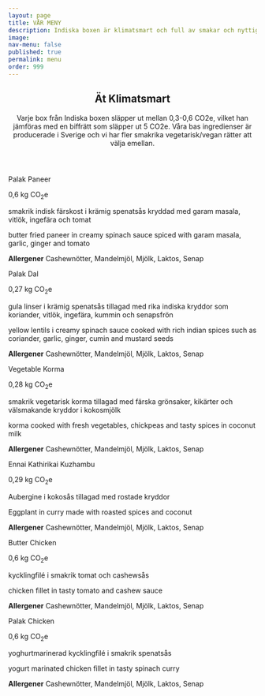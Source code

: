 ```yaml
---
layout: page
title: VÅR MENY
description: Indiska boxen är klimatsmart och full av smakar och nyttigheter
image: 
nav-menu: false
published: true
permalink: menu
order: 999
---
```


<div id="main">
  <section id="spicebanner" class="major">
    <div class="inner">
      <header class="major">
        <h2>Ät Klimatsmart</h2>
	<p>Varje box från Indiska boxen släpper ut mellan 0,3-0,6 CO2e, vilket han jämföras med en biffrätt som släpper ut 5 CO2e. Våra bas ingredienser är producerade i Sverige och vi har fler smakrika vegetarisk/vegan rätter att välja emellan.</p>
      </header>
      <section id="concept">
      <div class="field">
			  <label class="field first half" for="Palak Paneer">Palak Paneer</label>
			  <p class="field half"><i class="fas fa-fw fa-globe-americas"></i>0,6 kg CO<sub>2</sub>e</p>
			  <p>smakrik indisk färskost i krämig spenatsås kryddad med garam masala, vitlök, ingefära och tomat</p>
			  <p>butter fried paneer in creamy spinach sauce spiced with garam masala, garlic, ginger and tomato</p>
			  <p><b>Allergener</b> Cashewnötter, Mandelmjöl, Mjölk, Laktos, Senap</p>
			</div>
			<div class="field">
			  <label class="field first half" for="Palak Dal">Palak Dal</label>
			  <p class="field half"><i class="fas fa-fw fa-globe-americas"></i>0,27 kg CO<sub>2</sub>e</p>
			  <p>gula linser i krämig spenatsås tillagad med rika indiska kryddor som koriander, vitlök, ingefära, kummin och senapsfrön</p>
			  <p>yellow lentils i creamy spinach sauce cooked with rich indian spices such as coriander, garlic, ginger, cumin and mustard seeds</p>
			  <p><b>Allergener</b> Cashewnötter, Mandelmjöl, Mjölk, Laktos, Senap</p>
			</div>
			<div class="field">
			  <label class="field first half" for="Vegetable Korma">Vegetable Korma</label>
			  <p class="field half"><i class="fas fa-fw fa-globe-americas"></i>0,28 kg CO<sub>2</sub>e</p>
			  <p>smakrik vegetarisk korma tillagad med färska grönsaker, kikärter och välsmakande kryddor i kokosmjölk</p>
			  <p>korma cooked with fresh vegetables, chickpeas and tasty spices in coconut milk</p>
			  <p><b>Allergener</b> Cashewnötter, Mandelmjöl, Mjölk, Laktos, Senap</p>
			</div>
      <div class="field">
			  <label class="field first half" for="Ennai Kathirikai Kuzhambu">Ennai Kathirikai Kuzhambu</label>
			  <p class="field half"><i class="fas fa-fw fa-globe-americas"></i>0,29 kg CO<sub>2</sub>e</p>
			  <p> Aubergine i kokosås tillagad med rostade kryddor</p>
			  <p>Eggplant in curry made with roasted spices and coconut</p>
			  <p><b>Allergener</b> Cashewnötter, Mandelmjöl, Mjölk, Laktos, Senap</p>
			</div>
      <div class="field">
			  <label class="field first half" for="Butter Chicken">Butter Chicken</label>
			  <p class="field half"><i class="fas fa-fw fa-globe-americas"></i>0,6 kg CO<sub>2</sub>e</p>
			  <p>kycklingfilé i smakrik tomat och cashewsås</p>
			  <p>chicken fillet in tasty tomato and cashew sauce</p>
			  <p><b>Allergener</b> Cashewnötter, Mandelmjöl, Mjölk, Laktos, Senap</p>
			</div>
			<!--<div class="field">
			  <label class="field first half" for="Chicken Korma">Chicken Korma</label>
			  <p class="field half"><i class="fas fa-fw fa-globe-americas"></i>0,67 kg CO<sub>2</sub>e</p>
			  <p>kycklingfilé i smakrik gryta som tillagas med lök, tomat, grön chili, ingefära och garam masala med kokosmjolk</p>
			  <p>chicken fillet in tasty curry cooked with onion, tomato, green chili, ginger and garam masala with coconut milk </p>
			  <p><b>Allergener</b> Cashewnötter, Mandelmjöl, Mjölk, Laktos, Senap</p>
			</div>-->
			<div class="field">
			  <label class="field first half" for="Palak Chicken">Palak Chicken</label>
			  <p class="field half"><i class="fas fa-fw fa-globe-americas"></i>0,6 kg CO<sub>2</sub>e</p>
			  <p>yoghurtmarinerad kycklingfilé i smakrik spenatsås</p>
			  <p>yogurt marinated chicken fillet in tasty spinach curry </p>
			  <p><b>Allergener</b> Cashewnötter, Mandelmjöl, Mjölk, Laktos, Senap</p>
			</div>
      </section>
    </div>
  </section>
</div>
